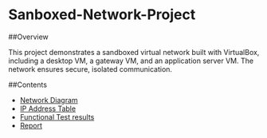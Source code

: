 # Sanboxed-Network-Project

##Overview

This project demonstrates a sandboxed virtual network built with VirtualBox, including a desktop VM, a gateway VM, and an application server VM. The network ensures secure, isolated communication.

##Contents
- [Network Diagram](https://github.com/kojau/Sanboxed-Network-Project.github.io/blob/main/Docs/net%20diagram.png)
- [IP Address Table](https://github.com/kojau/Sanboxed-Network-Project.github.io/blob/main/Docs/IP_Address_Table_Sandboxed_Network.docx)
- [Functional Test results](https://github.com/kojau/Sanboxed-Network-Project.github.io/tree/main/Docs/Functional%20Test%20Results)
- [Report](Docs/REPORT.docx)
